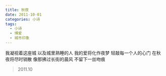 ```yaml
---
title: 秋夜
date: 2011-10-01
categories: 小诗
tags:
  - 小诗
  - 博爱
  - 城市印象
---
```


我凝视着这座城
以及城里熟睡的人<!--more-->
我的爱将化作夜梦
轻敲每一个人的心门
在秋夜将尽时销散
像那拂过长街的晨风
不留下一丝吻痕

> 2011.10